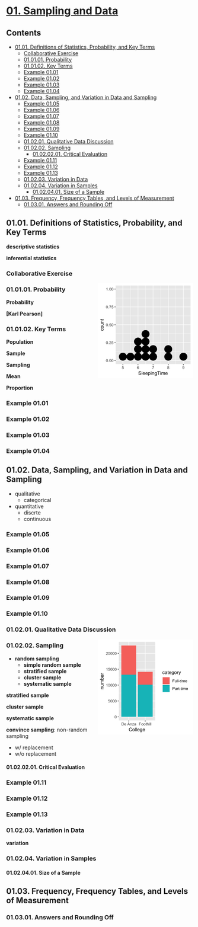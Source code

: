 <!--
Filename: 	note.md
Project: 	/Users/shume/Developer/stat/IntroductoryStatistics/01
Author: 	shumez <https://github.com/shumez>
Created: 	2019-05-25 13:21:6
Modified: 	2019-06-12 16:10:41
-----
Copyright (c) 2019 shumez
-->

# [01. Sampling and Data][01]

## Contents

* [01.01. Definitions of Statistics, Probability, and Key Terms][0101]
    * [Collaborative Exercise]
    * [01.01.01. Probability][010101]
    * [01.01.02. Key Terms][010102]
    * [Example 01.01][ex0101]
    * [Example 01.02][ex0102]
    * [Example 01.03][ex0103]
    * [Example 01.04][ex0104]
* [01.02. Data, Sampling, and Variation in Data and Sampling][0102]
    * [Example 01.05][ex0105]
    * [Example 01.06][ex0106]
    * [Example 01.07][ex0107]
    * [Example 01.08][ex0108]
    * [Example 01.09][ex0109]
    * [Example 01.10][ex0110]
    * [01.02.01. Qualitative Data Discussion][010201]
    * [01.02.02. Sampling][010202]
        * [01.02.02.01. Critical Evaluation][01020201]
    * [Example 01.11][ex0111]
    * [Example 01.12][ex0112]
    * [Example 01.13][ex0113]
    * [01.02.03. Variation in Data][010203]
    * [01.02.04. Variation in Samples][010204]
        * [01.02.04.01. Size of a Sample][01020401]
* [01.03. Frequency, Frequency Tables, and Levels of Measurement][0103]
    * [01.03.01. Answers and Rounding Off][010301]


## 01.01. Definitions of Statistics, Probability, and Key Terms

**descriptive statistics**

**inferential statistics**

### Collaborative Exercise

[![Fig.1.2][fig0102]][fig0102]

### 01.01.01. Probability

**Probability**

**[Karl Pearson]**


### 01.01.02. Key Terms

**Population**

**Sample**

**Sampling**

**Mean**

**Proportion**

### Example 01.01

### Example 01.02

### Example 01.03

### Example 01.04

## 01.02. Data, Sampling, and Variation in Data and Sampling

* qualitative
    * categorical
* quantitative
    * discrte
    * continuous


### Example 01.05

### Example 01.06

### Example 01.07

### Example 01.08

### Example 01.09

### Example 01.10

### 01.02.01. Qualitative Data Discussion

[![Fig.1.6][fig0106]][fig0106]

### 01.02.02. Sampling

* **random sampling**
    * **simple random sample**
    * **stratified sample**
    * **cluster sample**
    * **systematic sample**

**stratified sample**

**cluster sample**

**systematic sample**


**convince sampling**: non-random sampling

* w/ replacement
* w/o replacement


#### 01.02.02.01. Critical Evaluation

### Example 01.11

### Example 01.12
### Example 01.13


### 01.02.03. Variation in Data

**variation**


### 01.02.04. Variation in Samples

#### 01.02.04.01. Size of a Sample


## 01.03. Frequency, Frequency Tables, and Levels of Measurement

### 01.03.01. Answers and Rounding Off





##
[01]: https://cnx.org/contents/MBiUQmmY@23.30:2T34_25K@14/Introduction

[0101]: #0101_definitions_of_statistics_probability_and_key_terms
[Collaborative Exercise]: #collaborative_exercise
[010101]: #010101_probability
[010102]: #010102_key_terms
[ex0101]: #example_0101
[ex0102]: #example_0102
[ex0103]: #example_0103
[ex0104]: #example_0104

[0102]: #0102_data_sampling_and_variation_in_data_and_sampling
[ex0105]: #example_0105
[ex0106]: #example_0106
[ex0107]: #example_0107
[ex0108]: #example_0108
[ex0109]: #example_0109
[ex0110]: #example_0110
[010201]: #010201_qualitative_data_discussion
[010202]: #010202_sampling
[01020201]: #01020201_critical_evaluation
[ex0111]: #example_0111
[ex0112]: #example_0112
[ex0113]: #example_0113
[010203]: #010203_variation_in_data
[010204]: #010204_variation_in_samples
[01020401]: #01020401_size_of_a_sample

[0103]: #0103_frequency_frequency_tables_and_levels_of_measurement
[010301]: #010301_answers_and_rounding_off

<!-- ref -->

<!-- fig -->
[fig0102]: https://raw.githubusercontent.com/shumez/stat/master/IntroductoryStatistics/01/fig/0102.png
[fig0106]: https://raw.githubusercontent.com/shumez/stat/master/IntroductoryStatistics/01/fig/0106.png

<style type="text/css">
	img{width: 51%; float: right;}
</style>
